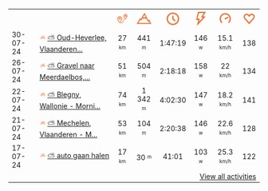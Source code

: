 <table>
    <tr>
        <th></th>
        <th></th>
        <th align="center"><img src="https://raw.githubusercontent.com/robiningelbrecht/strava-activities/master/public/distance.svg" width="30" alt="distance" title="distance"/></th>
        <th align="center"><img src="https://raw.githubusercontent.com/robiningelbrecht/strava-activities/master/public/elevation.svg" width="30" alt="elevation" title="elevation"/></th>
        <th align="center"><img src="https://raw.githubusercontent.com/robiningelbrecht/strava-activities/master/public/time.svg" width="30" alt="time" title="time"/></th>
        <th align="center"><img src="https://raw.githubusercontent.com/robiningelbrecht/strava-activities/master/public/average-watt.svg" width="30" alt="average watts" title="average watts"/></th>
        <th align="center"><img src="https://raw.githubusercontent.com/robiningelbrecht/strava-activities/master/public/average-speed.svg" width="30" alt="average speed" title="average speed"/></th>
        <th align="center"><img src="https://raw.githubusercontent.com/robiningelbrecht/strava-activities/master/public/heart-rate.svg" width="30" alt="average heart rate" title="average heart rate"/></th>
    </tr>
            <tr>
            <td>30-07-24</td>
            <td>
                <img src="https://raw.githubusercontent.com/robiningelbrecht/strava-activities/master/public/activity-ride.svg" width="12" alt="⛅ Oud-Heverlee, Vlaanderen - Afternoon Mountain Bike Ride" title="⛅ Oud-Heverlee, Vlaanderen - Afternoon Mountain Bike Ride"/>
<a href="https://www.strava.com/activities/12019859917" title="Kcal: 1151 | Gear: None ">⛅ Oud-Heverlee, Vlaanderen...</a>
            </td>
            <td align="center">27 <sup><sub>km</sub></sup></td>
            <td align="center">441 <sup><sub>m</sub></sup></td>
            <td align="center">1:47:19</td>
            <td align="center">146 <sup><sub>w</sub></sup></td>
            <td align="center">15.1 <sup><sub>km/h</sub></sup></td>
            <td align="center">138</td>
        </tr>
            <tr>
            <td>26-07-24</td>
            <td>
                <img src="https://raw.githubusercontent.com/robiningelbrecht/strava-activities/master/public/activity-ride.svg" width="12" alt="⛅ Gravel naar Meerdaelbos, snel, pittig einde" title="⛅ Gravel naar Meerdaelbos, snel, pittig einde"/>
<a href="https://www.strava.com/activities/11987027595" title="Kcal: 1510 | Gear: None ">⛅ Gravel naar Meerdaelbos,...</a>
            </td>
            <td align="center">51 <sup><sub>km</sub></sup></td>
            <td align="center">504 <sup><sub>m</sub></sup></td>
            <td align="center">2:18:18</td>
            <td align="center">158 <sup><sub>w</sub></sup></td>
            <td align="center">22 <sup><sub>km/h</sub></sup></td>
            <td align="center">134</td>
        </tr>
            <tr>
            <td>22-07-24</td>
            <td>
                <img src="https://raw.githubusercontent.com/robiningelbrecht/strava-activities/master/public/activity-ride.svg" width="12" alt="⛅ Blegny, Wallonie - Morning Gravel Ride" title="⛅ Blegny, Wallonie - Morning Gravel Ride"/>
<a href="https://www.strava.com/activities/11951516179" title="Kcal: 2482 | Gear: None ">⛅ Blegny, Wallonie - Morni...</a>
            </td>
            <td align="center">74 <sup><sub>km</sub></sup></td>
            <td align="center">1 342 <sup><sub>m</sub></sup></td>
            <td align="center">4:02:30</td>
            <td align="center">147 <sup><sub>w</sub></sup></td>
            <td align="center">18.2 <sup><sub>km/h</sub></sup></td>
            <td align="center">141</td>
        </tr>
            <tr>
            <td>21-07-24</td>
            <td>
                <img src="https://raw.githubusercontent.com/robiningelbrecht/strava-activities/master/public/activity-ride.svg" width="12" alt="⛅ Mechelen, Vlaanderen - Morning Gravel Ride" title="⛅ Mechelen, Vlaanderen - Morning Gravel Ride"/>
<a href="https://www.strava.com/activities/11942224858" title="Kcal: 1423 | Gear: None ">⛅ Mechelen, Vlaanderen - M...</a>
            </td>
            <td align="center">53 <sup><sub>km</sub></sup></td>
            <td align="center">104 <sup><sub>m</sub></sup></td>
            <td align="center">2:20:38</td>
            <td align="center">146 <sup><sub>w</sub></sup></td>
            <td align="center">22.6 <sup><sub>km/h</sub></sup></td>
            <td align="center">128</td>
        </tr>
            <tr>
            <td>17-07-24</td>
            <td>
                <img src="https://raw.githubusercontent.com/robiningelbrecht/strava-activities/master/public/activity-ride.svg" width="12" alt="⛅ auto gaan halen" title="⛅ auto gaan halen"/>
<a href="https://www.strava.com/activities/11910805629" title="Kcal: 370 | Gear: None ">⛅ auto gaan halen</a>
            </td>
            <td align="center">17 <sup><sub>km</sub></sup></td>
            <td align="center">30 <sup><sub>m</sub></sup></td>
            <td align="center">41:01</td>
            <td align="center">103 <sup><sub>w</sub></sup></td>
            <td align="center">25.3 <sup><sub>km/h</sub></sup></td>
            <td align="center">122</td>
        </tr>
                <tr>
            <td colspan="8" align="right"><a href="https://github.com/robiningelbrecht/strava-activities#activities">View all activities</a></td>
        </tr>
    </table>
